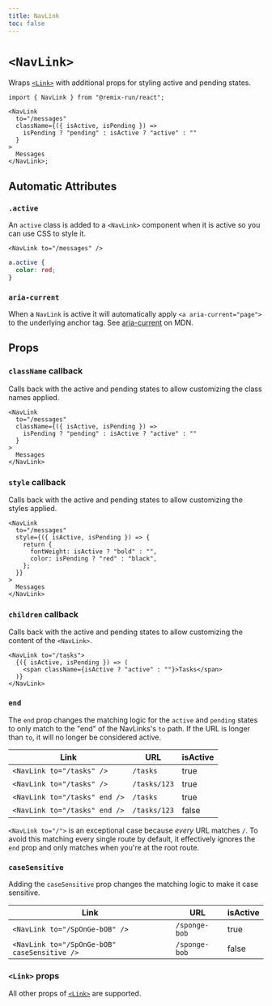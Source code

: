 ```yaml
---
title: NavLink
toc: false
---
```


# `<NavLink>`

Wraps [`<Link>`][link-2] with additional props for styling active and pending states.

```tsx
import { NavLink } from "@remix-run/react";

<NavLink
  to="/messages"
  className={({ isActive, isPending }) =>
    isPending ? "pending" : isActive ? "active" : ""
  }
>
  Messages
</NavLink>;
```

## Automatic Attributes

### `.active`

An `active` class is added to a `<NavLink>` component when it is active so you can use CSS to style it.

```tsx
<NavLink to="/messages" />
```

```css
a.active {
  color: red;
}
```

### `aria-current`

When a `NavLink` is active it will automatically apply `<a aria-current="page">` to the underlying anchor tag. See [aria-current][aria-current] on MDN.

## Props

### `className` callback

Calls back with the active and pending states to allow customizing the class names applied.

```tsx
<NavLink
  to="/messages"
  className={({ isActive, isPending }) =>
    isPending ? "pending" : isActive ? "active" : ""
  }
>
  Messages
</NavLink>
```

### `style` callback

Calls back with the active and pending states to allow customizing the styles applied.

```tsx
<NavLink
  to="/messages"
  style={({ isActive, isPending }) => {
    return {
      fontWeight: isActive ? "bold" : "",
      color: isPending ? "red" : "black",
    };
  }}
>
  Messages
</NavLink>
```

### `children` callback

Calls back with the active and pending states to allow customizing the content of the `<NavLink>`.

```tsx
<NavLink to="/tasks">
  {({ isActive, isPending }) => (
    <span className={isActive ? "active" : ""}>Tasks</span>
  )}
</NavLink>
```

### `end`

The `end` prop changes the matching logic for the `active` and `pending` states to only match to the "end" of the NavLinks's `to` path. If the URL is longer than `to`, it will no longer be considered active.

| Link                          | URL          | isActive |
| ----------------------------- | ------------ | -------- |
| `<NavLink to="/tasks" />`     | `/tasks`     | true     |
| `<NavLink to="/tasks" />`     | `/tasks/123` | true     |
| `<NavLink to="/tasks" end />` | `/tasks`     | true     |
| `<NavLink to="/tasks" end />` | `/tasks/123` | false    |

`<NavLink to="/">` is an exceptional case because _every_ URL matches `/`. To avoid this matching every single route by default, it effectively ignores the `end` prop and only matches when you're at the root route.

### `caseSensitive`

Adding the `caseSensitive` prop changes the matching logic to make it case sensitive.

| Link                                         | URL           | isActive |
| -------------------------------------------- | ------------- | -------- |
| `<NavLink to="/SpOnGe-bOB" />`               | `/sponge-bob` | true     |
| `<NavLink to="/SpOnGe-bOB" caseSensitive />` | `/sponge-bob` | false    |

### `<Link>` props

All other props of [`<Link>`][link] are supported.

[aria-current]: https://developer.mozilla.org/en-US/docs/Web/Accessibility/ARIA/Attributes/aria-current
[link]: ./link
[link-2]: ./link
